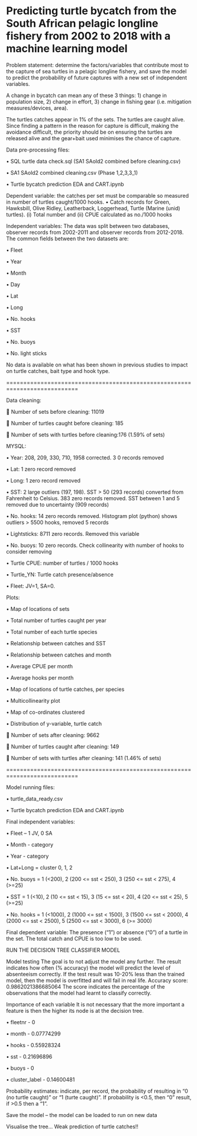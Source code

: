 # Predicting turtle bycatch from the South African pelagic longline fishery from 2002 to 2018 with a machine learning model

Problem statement: determine the factors/variables that contribute most to the capture of sea turtles in a pelagic longline fishery, and save the model to predict the probability of future captures with a new set of independent variables.

A change in bycatch can mean any of these 3 things: 1) change in population size, 2) change in effort, 3) change in fishing gear (i.e. mitigation measures/devices, area).

The turtles catches appear in 1% of the sets. The turtles are caught alive. Since finding a pattern in the reason for capture is difficult, making the avoidance difficult, the priority should be on ensuring the turtles are released alive and the gear+bait used minimises the chance of capture.

Data pre-processing files: 

• SQL turtle data check.sql (SA1 SAold2 combined before cleaning.csv) 

• SA1 SAold2 combined cleaning.csv (Phase 1,2,3,3_1)

• Turtle bycatch prediction EDA and CART.ipynb


Dependent variable: the catches per set must be comparable so measured in number of turtles caught/1000 hooks. • Catch records for Green, Hawksbill, Olive Ridley, Leatherback, Loggerhead, Turtle (Marine (unid) turtles). (i) Total number and (ii) CPUE calculated as no./1000 hooks

Independent variables: The data was split between two databases, observer records from 2002-2011 and observer records from 2012-2018. The common fields between the two datasets are: 

• Fleet 

• Year 

• Month 

• Day 

• Lat 

• Long 

• No. hooks 

• SST 

• No. buoys 

• No. light sticks 


No data is available on what has been shown in previous studies to impact on turtle catches, bait type and hook type.

===========================================================================

Data cleaning: 


 Number of sets before cleaning: 11019 

 Number of turtles caught before cleaning: 185 

 Number of sets with turtles before cleaning:176 (1.59% of sets)



MYSQL: 

• Year: 208, 209, 330, 710, 1958 corrected. 3 0 records removed 

• Lat: 1 zero record removed 

• Long: 1 zero record removed 

• SST: 2 large outliers (197, 198). SST > 50 (293 records) converted from Fahrenheit to Celsius. 383 zero records removed. SST between 1 and 5 removed due to uncertainty (909 records) 

• No. hooks: 14 zero records removed. Histogram plot (python) shows outliers > 5500 hooks, removed 5 records 

• Lightsticks: 8711 zero records. Removed this variable 

• No. buoys: 10 zero records. Check collinearity with number of hooks to consider removing

• Turtle CPUE: number of turtles / 1000 hooks 

• Turtle_YN: Turtle catch presence/absence 

• Fleet: JV=1, SA=0.



Plots: 

• Map of locations of sets 

• Total number of turtles caught per year 

• Total number of each turtle species 

• Relationship between catches and SST 

• Relationship between catches and month 

• Average CPUE per month 

• Average hooks per month 

• Map of locations of turtle catches, per species 

• Multicollinearity plot 

• Map of co-ordinates clustered 

• Distribution of y-variable, turtle catch



 Number of sets after cleaning: 9662 

 Number of turtles caught after cleaning: 149 

 Number of sets with turtles after cleaning: 141 (1.46% of sets)



===========================================================================

Model running files:

• turtle_data_ready.csv

• Turtle bycatch prediction EDA and CART.ipynb


Final independent variables: 

• Fleet – 1 JV, 0 SA 

• Month - category 

• Year - category 

• Lat+Long = cluster 0, 1, 2 

• No. buoys = 1 (<200), 2 (200 <= sst < 250), 3 (250 <= sst < 275), 4 (>=25) 

• SST = 1 (<10), 2 (10 <= sst < 15), 3 (15 <= sst < 20), 4 (20 <= sst < 25), 5 (>=25) 

• No. hooks = 1 (<1000), 2 (1000 <= sst < 1500), 3 (1500 <= sst < 2000), 4 (2000 <= sst < 2500), 5 (2500 <= sst < 3000), 6 (>= 3000)


Final dependent variable: The presence (“1”) or absence (“0”) of a turtle in the set. The total catch and CPUE is too low to be used.

RUN THE DECISION TREE CLASSIFIER MODEL

Model testing The goal is to not adjust the model any further. The result indicates how often (% accuracy) the model will predict the level of absenteeism correctly. If the test result was 10-20% less than the trained model, then the model is overfitted and will fail in real life.
Accuracy score: 0.9862021386685064 The score indicates the percentage of the observations that the model had learnt to classify correctly.

Importance of each variable It is not necessary that the more important a feature is then the higher its node is at the decision tree. 

• fleetnr - 0 

• month - 0.07774299 

• hooks - 0.55928324 

• sst - 0.21696896 

• buoys - 0 

• cluster_label - 0.14600481


Probability estimates: indicate, per record, the probability of resulting in “0 (no turtle caught)” or “1 (turte caught)”. If probability is <0.5, then “0” result, if >0.5 then a “1”.

Save the model – the model can be loaded to run on new data

Visualise the tree... Weak prediction of turtle catches!!
